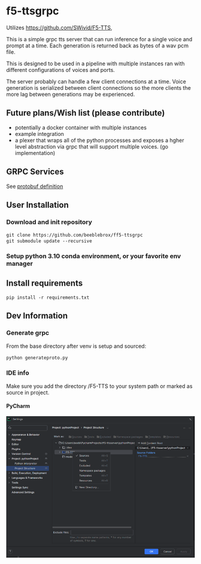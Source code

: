# f5-ttsgrpc
Utilizes https://github.com/SWivid/F5-TTS,

This is a simple grpc tts server that can run inference for a single voice and prompt at a time. Each generation is returned back as bytes of a wav pcm file.

This is designed to be used in a pipeline with multiple instances ran with different configurations of voices and ports.

The server probably can handle a few client connections at a time. Voice generation is serialized between client connections so the more clients the more lag between generations may be experienced.

## Future plans/Wish list (please contribute)
* potentially a docker container with multiple instances
* example integration
* a plexer that wraps all of the python processes and exposes a hgher level abstraction via grpc that will support multiple voices. (go implementation)
  
## GRPC Services
See [protobuf definition](f5.proto)

## User Installation
### Download and init repository
```shell
git clone https://github.com/beeblebrox/ff5-ttsgrpc
git submodule update --recursive
```

### Setup python 3.10 conda environment, or your favorite env manager

## Install requirements
```shell
pip install -r requirements.txt
```

## Dev Information
### Generate grpc
From the base directory after venv is setup and sourced:

```bash
python generateproto.py
```

### IDE info
Make sure you add the directory <projectroot>/F5-TTS to your system path or marked as source in project.
#### PyCharm
![img.png](doc/pycharmaddsource.png)

